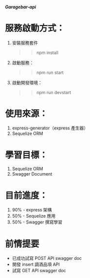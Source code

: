 ##### Garagebar-api #####

# 服務啟動方式：
1. 安裝服務套件
    >> npm install
2. 啟動服務：
    >> npm run start
3. 啟動開發環境：
    >> npm run devstart

# 使用來源：
1. express-generator（express 產生器）
2. Sequelize ORM

# 學習目標：
1. Sequelize ORM
2. Swagger Document

# 目前進度：
1. 90% - express 架構 
2. 50% - Sequelize 應用
3. 50% - Swagger 撰寫學習

# 前情提要
- 已成功試寫 POST API swagger doc
- 開發 insert 調酒品項 API 
- 試寫 GET API swagger doc
